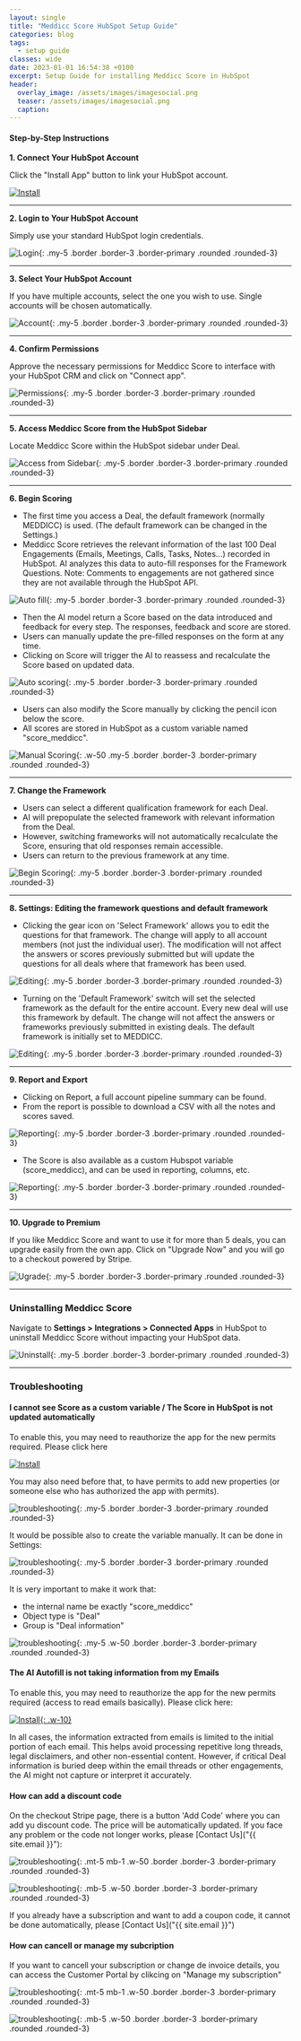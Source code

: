 ```yaml
---
layout: single
title: "Meddicc Score HubSpot Setup Guide"
categories: blog
tags:
  - setup guide
classes: wide
date: 2023-01-01 16:54:38 +0100
excerpt: Setup Guide for installing Meddicc Score in HubSpot
header:
  overlay_image: /assets/images/imagesocial.png
  teaser: /assets/images/imagesocial.png
  caption:
---
```


#### Step-by-Step Instructions

**1. Connect Your HubSpot Account**

Click the "Install App" button to link your HubSpot account.

<a href="{{ site.pwalink }}" target="_blank" class="w-50">![Install](../../assets/images/installBtn.png)</a>

---

**2. Login to Your HubSpot Account**

Simply use your standard HubSpot login credentials.

![Login](../../assets/images/guide1.png){: .my-5 .border .border-3 .border-primary .rounded .rounded-3}

---

**3. Select Your HubSpot Account**

If you have multiple accounts, select the one you wish to use. Single accounts will be chosen automatically.

![Account](../../assets/images/guide2.png){: .my-5 .border .border-3 .border-primary .rounded .rounded-3}

---

**4. Confirm Permissions**

Approve the necessary permissions for Meddicc Score to interface with your HubSpot CRM and click on "Connect app".

![Permissions](../../assets/images/guide21.png){: .my-5 .border .border-3 .border-primary .rounded .rounded-3}

---

**5. Access Meddicc Score from the HubSpot Sidebar**

Locate Meddicc Score within the HubSpot sidebar under Deal.

![Access from Sidebar](../../assets/images/guide3.png){: .my-5 .border .border-3 .border-primary .rounded .rounded-3}

---

**6. Begin Scoring**

- The first time you access a Deal, the default framework (normally MEDDICC) is used. (The default framework can be changed in the Settings.)
- Meddicc Score retrieves the relevant information of the last 100 Deal Engagements (Emails, Meetings, Calls, Tasks, Notes...) recorded in HubSpot. AI analyzes this data to auto-fill responses for the Framework Questions.
  Note: Comments to engagements are not gathered since they are not available through the HubSpot API.

![Auto fill](../../assets/images/poster-clip.png){: .my-5 .border .border-3 .border-primary .rounded .rounded-3}

- Then the AI model return a Score based on the data introduced and feedback for every step. The responses, feedback and score are stored.
- Users can manually update the pre-filled responses on the form at any time.
- Clicking on Score will trigger the AI to reassess and recalculate the Score based on updated data.

![Auto scoring](../../assets/images/guide42.png){: .my-5 .border .border-3 .border-primary .rounded .rounded-3}

- Users can also modify the Score manually by clicking the pencil icon below the score.
- All scores are stored in HubSpot as a custom variable named "score_meddicc".

![Manual Scoring](../../assets/images/guide41.png){: .w-50 .my-5 .border .border-3 .border-primary .rounded .rounded-3}

---

**7. Change the Framework**

- Users can select a different qualification framework for each Deal.
- AI will prepopulate the selected framework with relevant information from the Deal.
- However, switching frameworks will not automatically recalculate the Score, ensuring that old responses remain accessible.
- Users can return to the previous framework at any time.

![Begin Scoring](../../assets/images/guide4.png){: .my-5 .border .border-3 .border-primary .rounded .rounded-3}

---

**8. Settings: Editing the framework questions and default framework**

- Clicking the gear icon on 'Select Framework' allows you to edit the questions for that framework. The change will apply to all account members (not just the individual user). The modification will not affect the answers or scores previously submitted but will update the questions for all deals where that framework has been used.

![Editing](../../assets/images/guide9.png){: .my-5 .border .border-3 .border-primary .rounded .rounded-3}

- Turning on the 'Default Framework' switch will set the selected framework as the default for the entire account. Every new deal will use this framework by default. The change will not affect the answers or frameworks previously submitted in existing deals. The default framework is initially set to MEDDICC.

![Editing](../../assets/images/guide10.png){: .my-5 .border .border-3 .border-primary .rounded .rounded-3}

---

**9. Report and Export**

- Clicking on Report, a full account pipeline summary can be found.
- From the report is possible to download a CSV with all the notes and scores saved.

![Reporting](../../assets/images/guide8.png){: .my-5 .border .border-3 .border-primary .rounded .rounded-3}

- The Score is also available as a custom Hubspot variable (score_meddicc), and can be used in reporting, columns, etc.

![Reporting](../../assets/images/features4.png){: .my-5 .border .border-3 .border-primary .rounded .rounded-3}

---

**10. Upgrade to Premium**

If you like Meddicc Score and want to use it for more than 5 deals, you can upgrade easily from the own app. Click on "Upgrade Now" and you will go to a checkout powered by Stripe.

![Ugrade](../../assets/images/guide5.png){: .my-5 .border .border-3 .border-primary .rounded .rounded-3}

---

### Uninstalling Meddicc Score

Navigate to **Settings > Integrations > Connected Apps** in HubSpot to uninstall Meddicc Score without impacting your HubSpot data.

![Uninstall](../../assets/images/guide6.png){: .my-5 .border .border-3 .border-primary .rounded .rounded-3}

---

### Troubleshooting

#### I cannot see Score as a custom variable / The Score in HubSpot is not updated automatically

To enable this, you may need to reauthorize the app for the new permits required. Please click here

<a href="{{ site.pwalink }}" target="_blank">![Install](../../assets/images/installBtn.png)</a>

You may also need before that, to have permits to add new properties (or someone else who has authorized the app with permits).

![troubleshooting](../../assets/images/trouble1.png){: .my-5 .border .border-3 .border-primary .rounded .rounded-3}

It would be possible also to create the variable manually. It can be done in Settings:

![troubleshooting](../../assets/images/trouble12.png){: .my-5 .border .border-3 .border-primary .rounded .rounded-3}

It is very important to make it work that:

- the internal name be exactly "score_meddicc"
- Object type is "Deal"
- Group is "Deal information"

![troubleshooting](../../assets/images/trouble2.png){: .my-5 .w-50 .border .border-3 .border-primary .rounded .rounded-3}

#### The AI Autofill is not taking information from my Emails

To enable this, you may need to reauthorize the app for the new permits required (access to read emails basically). Please click here:

<a href="{{ site.pwalink }}" target="_blank">![Install](../../assets/images/installBtn.png){: .w-10}
</a>

In all cases, the information extracted from emails is limited to the initial portion of each email. This helps avoid processing repetitive long threads, legal disclaimers, and other non-essential content. However, if critical Deal information is buried deep within the email threads or other engagements, the AI might not capture or interpret it accurately.

#### How can add a discount code

On the checkout Stripe page, there is a button 'Add Code' where you can add yu discount code. The price will be automatically updated. If you face any problem or the code not longer works, please [Contact Us]("{{ site.email }}"):

![troubleshooting](../../assets/images/trouble4.png){: .mt-5 mb-1 .w-50 .border .border-3 .border-primary .rounded .rounded-3}

![troubleshooting](../../assets/images/trouble3.png){: .mb-5 .w-50 .border .border-3 .border-primary .rounded .rounded-3}

If you already have a subscription and want to add a coupon code, it cannot be done automatically, please [Contact Us]("{{ site.email }}")

#### How can cancell or manage my subcription

If you want to cancell your subscription or change de invoice details, you can access the Customer Portal by clikcing on "Manage my subscription"

![troubleshooting](../../assets/images/trouble6.png){: .mt-5 mb-1 .w-50 .border .border-3 .border-primary .rounded .rounded-3}

![troubleshooting](../../assets/images/trouble5.png){: .mb-5 .w-50 .border .border-3 .border-primary .rounded .rounded-3}
